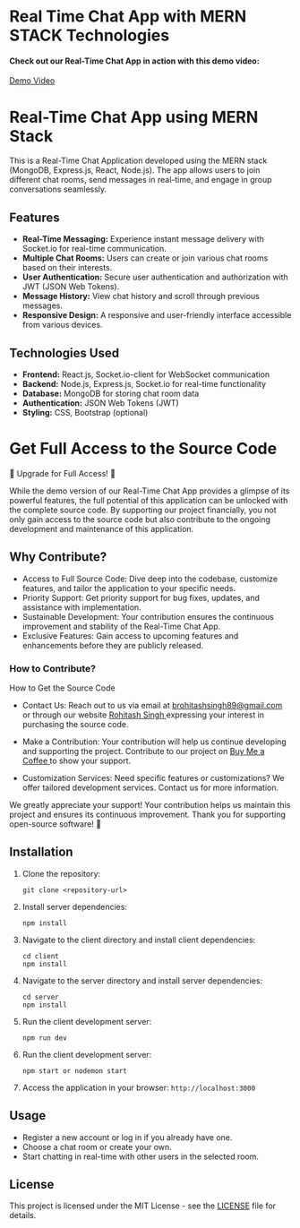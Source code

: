 # Real Time Chat App with MERN STACK Technologies 

#### Check out our Real-Time Chat App in action with this demo video:
<a href="https://www.youtube.com/watch?v=b4NsLVqUq18">Demo Video</a>
# Real-Time Chat App using MERN Stack

This is a Real-Time Chat Application developed using the MERN stack (MongoDB, Express.js, React, Node.js). The app allows users to join different chat rooms, send messages in real-time, and engage in group conversations seamlessly.

## Features

- **Real-Time Messaging:** Experience instant message delivery with Socket.io for real-time communication.
- **Multiple Chat Rooms:** Users can create or join various chat rooms based on their interests.
- **User Authentication:** Secure user authentication and authorization with JWT (JSON Web Tokens).
- **Message History:** View chat history and scroll through previous messages.
- **Responsive Design:** A responsive and user-friendly interface accessible from various devices.

## Technologies Used

- **Frontend:** React.js, Socket.io-client for WebSocket communication
- **Backend:** Node.js, Express.js, Socket.io for real-time functionality
- **Database:** MongoDB for storing chat room data
- **Authentication:** JSON Web Tokens (JWT)
- **Styling:** CSS, Bootstrap (optional)

# Get Full Access to the Source Code
🚀 Upgrade for Full Access! 🚀

While the demo version of our Real-Time Chat App provides a glimpse of its powerful features, the full potential of this application can be unlocked with the complete source code. By supporting our project financially, you not only gain access to the source code but also contribute to the ongoing development and maintenance of this application.

## Why Contribute?
- Access to Full Source Code: Dive deep into the codebase, customize features, and tailor the application to your specific needs.
- Priority Support: Get priority support for bug fixes, updates, and assistance with implementation.
- Sustainable Development: Your contribution ensures the continuous improvement and stability of the Real-Time Chat App.
- Exclusive Features: Gain access to upcoming features and enhancements before they are publicly released.

### How to Contribute?
How to Get the Source Code
- Contact Us: Reach out to us via email at brohitashsingh89@gmail.com or through our website <a href="https://rohitashsingh.vercel.app/"> Rohitash Singh </a> expressing your interest in purchasing the source code.

- Make a Contribution: Your contribution will help us continue developing and supporting the project. Contribute to our project on <a href="https://www.buymeacoffee.com/rohitashsingh89"> Buy Me a Coffee </a> to show your support.

- Customization Services: Need specific features or customizations? We offer tailored development services. Contact us for more information.

We greatly appreciate your support! Your contribution helps us maintain this project and ensures its continuous improvement.
Thank you for supporting open-source software! 🙌

## Installation

1. Clone the repository:
   ```
   git clone <repository-url>
   ```
   
2. Install server dependencies:
   ```
   npm install
   ```

3. Navigate to the client directory and install client dependencies:
   ```
   cd client
   npm install
   ```

4. Navigate to the server directory and install server dependencies:
   ```
   cd server
   npm install
   ```

5. Run the client development server:
   ```
   npm run dev
   ```

6. Run the client development server:
   ```
   npm start or nodemon start
   ```

7. Access the application in your browser: `http://localhost:3000`

## Usage

- Register a new account or log in if you already have one.
- Choose a chat room or create your own.
- Start chatting in real-time with other users in the selected room.

## License

This project is licensed under the MIT License - see the [LICENSE](LICENSE) file for details.

